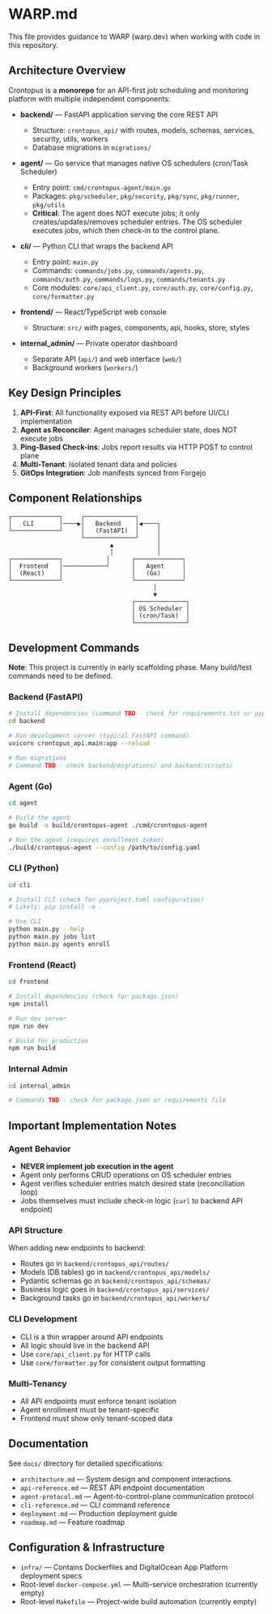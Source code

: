 # WARP.md

This file provides guidance to WARP (warp.dev) when working with code in this repository.

## Architecture Overview

Crontopus is a **monorepo** for an API-first job scheduling and monitoring platform with multiple independent components:

- **backend/** — FastAPI application serving the core REST API
  - Structure: `crontopus_api/` with routes, models, schemas, services, security, utils, workers
  - Database migrations in `migrations/`
  
- **agent/** — Go service that manages native OS schedulers (cron/Task Scheduler)
  - Entry point: `cmd/crontopus-agent/main.go`
  - Packages: `pkg/scheduler`, `pkg/security`, `pkg/sync`, `pkg/runner`, `pkg/utils`
  - **Critical**: The agent does NOT execute jobs; it only creates/updates/removes scheduler entries. The OS scheduler executes jobs, which then check-in to the control plane.
  
- **cli/** — Python CLI that wraps the backend API
  - Entry point: `main.py`
  - Commands: `commands/jobs.py`, `commands/agents.py`, `commands/auth.py`, `commands/logs.py`, `commands/tenants.py`
  - Core modules: `core/api_client.py`, `core/auth.py`, `core/config.py`, `core/formatter.py`
  
- **frontend/** — React/TypeScript web console
  - Structure: `src/` with pages, components, api, hooks, store, styles
  
- **internal_admin/** — Private operator dashboard
  - Separate API (`api/`) and web interface (`web/`)
  - Background workers (`workers/`)

## Key Design Principles

1. **API-First**: All functionality exposed via REST API before UI/CLI implementation
2. **Agent as Reconciler**: Agent manages scheduler state, does NOT execute jobs
3. **Ping-Based Check-ins**: Jobs report results via HTTP POST to control plane
4. **Multi-Tenant**: Isolated tenant data and policies
5. **GitOps Integration**: Job manifests synced from Forgejo

## Component Relationships

```
┌─────────────┐     ┌──────────────┐
│   CLI       │────▶│   Backend    │◀────┐
└─────────────┘     │   (FastAPI)  │     │
                    └──────────────┘     │
                            ▲            │
                            │            │
┌─────────────┐            │      ┌─────────────┐
│  Frontend   │────────────┘      │   Agent     │
│  (React)    │                   │   (Go)      │
└─────────────┘                   └─────────────┘
                                        │
                                        ▼
                                  ┌──────────────┐
                                  │ OS Scheduler │
                                  │ (cron/Task)  │
                                  └──────────────┘
```

## Development Commands

**Note**: This project is currently in early scaffolding phase. Many build/test commands need to be defined.

### Backend (FastAPI)
```bash
# Install dependencies (command TBD - check for requirements.txt or pyproject.toml)
cd backend

# Run development server (typical FastAPI command)
uvicorn crontopus_api.main:app --reload

# Run migrations
# Command TBD - check backend/migrations/ and backend/scripts/
```

### Agent (Go)
```bash
cd agent

# Build the agent
go build -o build/crontopus-agent ./cmd/crontopus-agent

# Run the agent (requires enrollment token)
./build/crontopus-agent --config /path/to/config.yaml
```

### CLI (Python)
```bash
cd cli

# Install CLI (check for pyproject.toml configuration)
# Likely: pip install -e .

# Use CLI
python main.py --help
python main.py jobs list
python main.py agents enroll
```

### Frontend (React)
```bash
cd frontend

# Install dependencies (check for package.json)
npm install

# Run dev server
npm run dev

# Build for production
npm run build
```

### Internal Admin
```bash
cd internal_admin

# Commands TBD - check for package.json or requirements file
```

## Important Implementation Notes

### Agent Behavior
- **NEVER implement job execution in the agent**
- Agent only performs CRUD operations on OS scheduler entries
- Agent verifies scheduler entries match desired state (reconciliation loop)
- Jobs themselves must include check-in logic (`curl` to backend API endpoint)

### API Structure
When adding new endpoints to backend:
- Routes go in `backend/crontopus_api/routes/`
- Models (DB tables) go in `backend/crontopus_api/models/`
- Pydantic schemas go in `backend/crontopus_api/schemas/`
- Business logic goes in `backend/crontopus_api/services/`
- Background tasks go in `backend/crontopus_api/workers/`

### CLI Development
- CLI is a thin wrapper around API endpoints
- All logic should live in the backend API
- Use `core/api_client.py` for HTTP calls
- Use `core/formatter.py` for consistent output formatting

### Multi-Tenancy
- All API endpoints must enforce tenant isolation
- Agent enrollment must be tenant-specific
- Frontend must show only tenant-scoped data

## Documentation

See `docs/` directory for detailed specifications:
- `architecture.md` — System design and component interactions
- `api-reference.md` — REST API endpoint documentation
- `agent-protocol.md` — Agent-to-control-plane communication protocol
- `cli-reference.md` — CLI command reference
- `deployment.md` — Production deployment guide
- `roadmap.md` — Feature roadmap

## Configuration & Infrastructure

- `infra/` — Contains Dockerfiles and DigitalOcean App Platform deployment specs
- Root-level `docker-compose.yml` — Multi-service orchestration (currently empty)
- Root-level `Makefile` — Project-wide build automation (currently empty)
